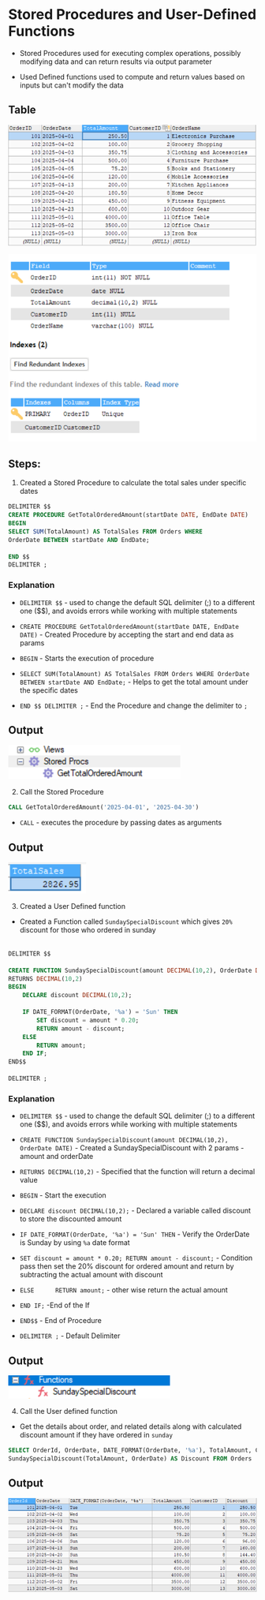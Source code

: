 # Stored Procedures and User-Defined Functions

- Stored Procedures used for executing complex operations, possibly modifying data and can return results via output parameter

- Used Defined functions used to compute and return values based on inputs but can't modify the data

## Table

![alt text](./assests/T1.png)

![alt text](./assests/T1_i.png)


## Steps:

1. Created a Stored Procedure to calculate the total sales under specific dates

``` sql
DELIMITER $$
CREATE PROCEDURE GetTotalOrderedAmount(startDate DATE, EndDate DATE)
BEGIN
SELECT SUM(TotalAmount) AS TotalSales FROM Orders WHERE 
OrderDate BETWEEN startDate AND EndDate;

END $$
DELIMITER ;

```



### Explanation

- `DELIMITER $$` - used to change the default SQL delimiter (;) to a different one ($$), and avoids errors while working with multiple statements

- `CREATE PROCEDURE GetTotalOrderedAmount(startDate DATE, EndDate DATE)` - Created Procedure by accepting the start and end data as params

- `BEGIN` - Starts the execution of procedure

- `SELECT SUM(TotalAmount) AS TotalSales FROM Orders WHERE OrderDate BETWEEN startDate AND EndDate;` - Helps to get the total amount under the specific dates

- `END $$ DELIMITER ;` - End the Procedure and change the delimiter to `;`



## Output

![alt text](./assests/O1.png)


2. Call the Stored Procedure

``` sql
CALL GetTotalOrderedAmount('2025-04-01', '2025-04-30')
```

- `CALL` - executes the procedure by passing dates as arguments

## Output

![alt text](./assests/O2.png)

3. Created a User Defined function

- Created a Function called `SundaySpecialDiscount` which gives `20%` discount for those who ordered in sunday

``` sql

DELIMITER $$

CREATE FUNCTION SundaySpecialDiscount(amount DECIMAL(10,2), OrderDate DATE)
RETURNS DECIMAL(10,2)
BEGIN
    DECLARE discount DECIMAL(10,2);

    IF DATE_FORMAT(OrderDate, '%a') = 'Sun' THEN
        SET discount = amount * 0.20;
        RETURN amount - discount; 
    ELSE     
        RETURN amount;
    END IF;
END$$

DELIMITER ;
```

### Explanation

- `DELIMITER $$` - used to change the default SQL delimiter (;) to a different one ($$), and avoids errors while working with multiple statements

- `CREATE FUNCTION SundaySpecialDiscount(amount DECIMAL(10,2), OrderDate DATE)` - Created a SundaySpecialDiscount with 2 params - amount and orderDate

- `RETURNS DECIMAL(10,2)` - Specified that the function will return a decimal value

- `BEGIN` - Start the execution

- `DECLARE discount DECIMAL(10,2);` - Declared a variable called discount to store the discounted amount

- `IF DATE_FORMAT(OrderDate, '%a') = 'Sun' THEN` - Verify the OrderDate is Sunday by using `%a` date format 

- `SET discount = amount * 0.20;
    RETURN amount - discount;` - Condition pass then set the 20% discount for ordered amount and return by subtracting the actual amount with discount

- `ELSE     
  RETURN amount;` - other wise return the actual amount

- `END IF;` -End of the If

- `END$$` - End of Procedure

- `DELIMITER ;` - Default Delimiter

## Output

![alt text](./assests/O3.png)


4. Call the User defined function

- Get the details about order, and related details along with calculated discount amount if they have ordered in `sunday`

``` sql
SELECT OrderId, OrderDate, DATE_FORMAT(OrderDate, '%a'), TotalAmount, CustomerID, 
SundaySpecialDiscount(TotalAmount, OrderDate) AS Discount FROM Orders
```

## Output

![alt text](./assests/O4.png)